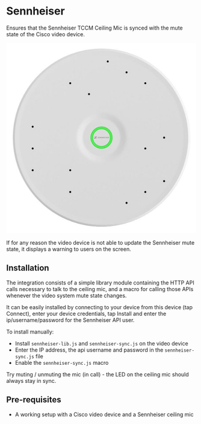 # Sennheiser

Ensures that the Sennheiser TCCM Ceiling Mic is synced with the mute state of the Cisco video device.

![Sennheiser TCC M](./sennheiser-tcc-m.jpg)

If for any reason the video device is not able to update the Sennheiser mute state, it displays a warning to users on the screen.

## Installation

The integration consists of a simple library module containing the HTTP API calls necessary to talk to the ceiling mic, and a macro for calling those APIs whenever the video system mute state changes.

It can be easily installed by connecting to your device from this device (tap Connect),
enter your device credentials, tap Install and enter the ip/username/password for the Sennheiser API user.

To install manually:

* Install `sennheiser-lib.js` and `sennheiser-sync.js` on the video device
* Enter the IP address, the api username and password in the `sennheiser-sync.js` file
* Enable the `sennheiser-sync.js` macro

Try muting / unmuting the mic (in call) - the LED on the ceiling mic should always stay in sync.

## Pre-requisites

- A working setup with a Cisco video device and a Sennheiser ceiling mic